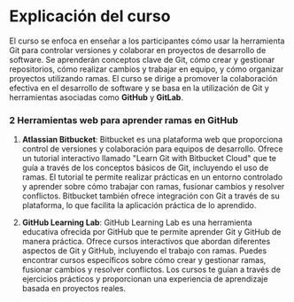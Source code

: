 # Explicación del curso

 El curso se enfoca en enseñar a los participantes cómo usar la herramienta Git para controlar versiones y colaborar en proyectos de desarrollo de software. Se aprenderán conceptos clave de Git, cómo crear y gestionar repositorios, cómo realizar cambios y trabajar en equipo, y cómo organizar proyectos utilizando ramas. El curso se dirige a promover la colaboración efectiva en el desarrollo de software y se basa en la utilización de Git y herramientas asociadas como **GitHub** y **GitLab**.



### 2 Herramientas web para aprender ramas en **GitHub**

1. **Atlassian Bitbucket**:
Bitbucket es una plataforma web que proporciona control de versiones y colaboración para equipos de desarrollo. Ofrece un tutorial interactivo llamado "Learn Git with Bitbucket Cloud" que te guía a través de los conceptos básicos de Git, incluyendo el uso de ramas. El tutorial te permite realizar prácticas en un entorno controlado y aprender sobre cómo trabajar con ramas, fusionar cambios y resolver conflictos. Bitbucket también ofrece integración con Git a través de su plataforma, lo que facilita la aplicación práctica de lo aprendido.

2. **GitHub Learning Lab**:
GitHub Learning Lab es una herramienta educativa ofrecida por GitHub que te permite aprender Git y GitHub de manera práctica. Ofrece cursos interactivos que abordan diferentes aspectos de Git y GitHub, incluyendo el trabajo con ramas. Puedes encontrar cursos específicos sobre cómo crear y gestionar ramas, fusionar cambios y resolver conflictos. Los cursos te guían a través de ejercicios prácticos y proporcionan una experiencia de aprendizaje basada en proyectos reales.
